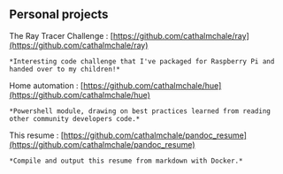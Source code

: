## Personal projects

The Ray Tracer Challenge
:   [https://github.com/cathalmchale/ray](https://github.com/cathalmchale/ray)

    *Interesting code challenge that I've packaged for Raspberry Pi and handed over to my children!*

Home automation
:   [https://github.com/cathalmchale/hue](https://github.com/cathalmchale/hue)

    *Powershell module, drawing on best practices learned from reading other community developers code.*

This resume
:   [https://github.com/cathalmchale/pandoc_resume](https://github.com/cathalmchale/pandoc_resume)

    *Compile and output this resume from markdown with Docker.*
